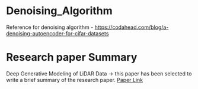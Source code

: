 # Denoising_Algorithm

Reference for denoising algorithm - https://codahead.com/blog/a-denoising-autoencoder-for-cifar-datasets 

# Research paper Summary

Deep Generative Modeling of LiDAR Data -> this paper has been selected to write a brief summary of the research paper. [Paper Link](https://arxiv.org/pdf/1812.01180.pdf)
